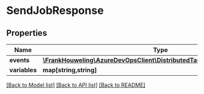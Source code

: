 # SendJobResponse

## Properties
Name | Type | Description | Notes
------------ | ------------- | ------------- | -------------
**events** | [**\FrankHouweling\AzureDevOpsClient\DistributedTask\Model\JobEventsConfig**](JobEventsConfig.md) |  | [optional] 
**variables** | **map[string,string]** |  | [optional] 

[[Back to Model list]](../README.md#documentation-for-models) [[Back to API list]](../README.md#documentation-for-api-endpoints) [[Back to README]](../README.md)


